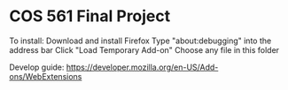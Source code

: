 # COS 561 Final Project

To install:
  Download and install Firefox
  Type "about:debugging" into the address bar
  Click "Load Temporary Add-on"
  Choose any file in this folder
  
Develop guide:
  https://developer.mozilla.org/en-US/Add-ons/WebExtensions
